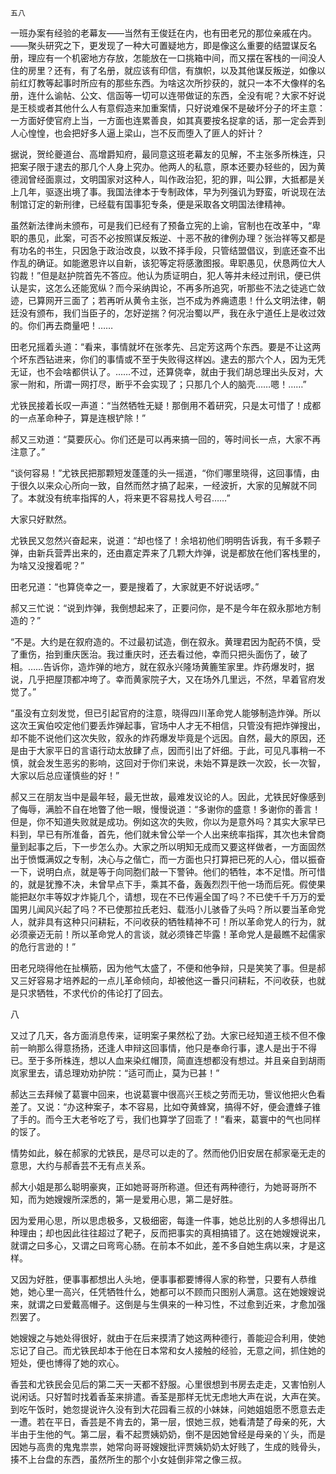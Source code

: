     五八 

   一班办案有经验的老幕友——当然有王俊廷在内，也有田老兄的那位亲戚在内。——聚头研究之下，更发现了一种大可置疑地方，即是像这么重要的结盟谋反名册，理应有一个机密地方存放，怎能放在一口挑箱中间，而又摆在客栈的一间没人住的房里？还有，有了名册，就应该有印信，有旗帜，以及其他谋反叛逆，如像以前红灯教等起事时所应有的那些东西。为啥这次所抄获的，就只一本不大像样的名册，连什么谕帖、公文、信函等一切可以连带做证的东西，全没有呢？大家不好说是王棪或者其他什么人有意假造来加重案情，只好说难保不是破坏分子的坏主意：一方面好使官府上当，一方面也连累善良，如其真要按名捉拿的话，那一定会弄到人心惶惶，也会把好多人逼上梁山，岂不反而堕入了匪人的奸计？

   据说，贺纶夔道台、高增爵知府，最同意这班老幕友的见解，不主张多所株连，只把案子限于逮去的那几个人身上究办。他两人的私意，原本还要办轻些的，因为黄德润曾经面禀过，文明国家对这种人，叫作政治犯，犯的罪，叫公罪，大抵都是关上几年，驱逐出境了事。我国法律本于专制政体，早为列强讥为野蛮，听说现在法制馆订定的新刑律，已经载有国事犯专条，便是采取各文明国法律精神。

   虽然新法律尚未颁布，可是我们已经有了预备立宪的上谕，官制也在改革中，“卑职的愚见，此案，可否不必按照谋反叛逆、十恶不赦的律例办理？张治祥等又都是有功名的书生，只因急于政治改良，以致不择手段，只管结盟倡议，到底还查不出作乱的确证。如能邀恩许以自新，该犯等定将感激图报。卑职愚见，伏恳两位大人钧裁！”但是赵护院首先不答应。他认为质证明白，犯人等并未经过刑讯，便已供认是实，这怎么还能宽纵？而今采纳舆论，不再多所追究，听那些不法之徒逃亡敛迹，已算网开三面了；若再听从黄令主张，岂不成为养痈遗患！什么文明法律，朝廷没有颁布，我们当臣子的，怎好逆揣？何况治蜀以严，我在永宁道任上是收过效的。你们再去商量吧！……

   田老兄摇着头道：“看来，事情就坏在张孝先、吕定芳这两个东西。要是不让这两个坏东西钻进来，你们的事情或不至于失败得这样凶。逮去的那六个人，因为无凭无证，也不会啥都供认了。……不过，还算侥幸，就由于我们胡总理出头反对，大家一附和，所谓一网打尽，断乎不会实现了；只那几个人的脑壳……嗯！……”

   尤铁民接着长叹一声道：“当然牺牲无疑！那倒用不着研究，只是太可惜了！成都的一点革命种子，算是连根铲除！”

   郝又三劝道：“莫要灰心。你们还是可以再来搞一回的，等时间长一点，大家不再注意了。”

   “谈何容易！”尤铁民把那颗短发蓬蓬的头一摇道，“你们哪里晓得，这回事情，由于很久以来众心所向一致，自然而然才搞了起来，一经波折，大家的见解就不同了。本就没有统率指挥的人，将来更不容易找人号召……”

   大家只好默然。

   尤铁民又忽然兴奋起来，说道：“却也怪了！余培初他们明明告诉我，有千多颗子弹，由新兵营弄出来的，还由嘉定弄来了几颗大炸弹，说是都放在他们客栈里的，为啥又没搜着呢？”

   田老兄道：“也算侥幸之一，要是搜着了，大家就更不好说话啰。”

   郝又三忙说：“说到炸弹，我倒想起来了，正要问你，是不是今年在叙永那地方制造的？”

   “不是。大约是在叙府造的。不过最初试造，倒在叙永。黄理君因为配药不慎，受了重伤，抬到重庆医治。我过重庆时，还去看过他，幸而只把头面伤了，破了相。……告诉你，造炸弹的地方，就在叙永兴隆场黄簏笙家里。炸药爆发时，据说，几乎把屋顶都冲垮了。幸而黄家院子大，又在场外几里远，不然，早着官府发觉了。”

   “虽没有立刻发觉，但已引起官府的注意，晓得四川革命党人能够制造炸弹。所以这次王寅伯咬定他们要丢炸弹起事，官场中人才无不相信，只管没有把炸弹搜出，却不能不说他们这次失败，叙永的炸药爆发毕竟是个远因。自然，最大的原因，还是由于大家平日的言语行动太放肆了点，因而引出了奸细。于此，可见凡事稍一不慎，就会发生恶劣的影响，这回对于你们来说，未始不算是跌一次跤，长一次智，大家以后总应谨慎些的好！”

   郝又三在朋友当中是最年轻，最无世故，最难发议论的人。因此，尤铁民好像感到了侮辱，满脸不自在地瞥了他一眼，慢慢说道：“多谢你的盛意！多谢你的善言！但是，你不知道失败就是成功。例如这次的失败，你以为是意外吗？其实大家早已料到，早已有所准备，首先，他们就未曾公举一个人出来统率指挥，其次也未曾商量到起事之后，下一步怎么办。大家之所以明知无成而又要这样做者，一方面固然出于愤慨满奴之专制，决心与之偕亡，而一方面也只打算把已死的人心，借以振奋一下，说明白点，就是等于向同胞们敲一下警钟。他们的牺牲，本不足惜。所可惜的，就是犹豫不决，未曾早点下手，乘其不备，轰轰烈烈干他一场而后死。假使果能把赵尔丰等奴才炸毙几个，请想，现在不已传遍全国了吗？不已使千千万万的爱国男儿闻风兴起了吗？不已使那拉氏老妇、载湉小儿骇昏了头吗？所以要当革命党人，就非具有这种只问耕耘，不问收获的牺牲精神不可！所以革命党人的行为，就必须豪迈无前！所以革命党人的言谈，就必须锋芒毕露！革命党人是最瞧不起儒家的危行言逊的！”

   田老兄晓得他在扯横筋，因为他气太盛了，不便和他争辩，只是笑笑了事。但是郝又三好容易才培养起的一点儿革命倾向，却被他这一番只问耕耘，不问收获，也就是只求牺牲，不求代价的伟论打了回去。

   八

   又过了几天，各方面消息传来，证明案子果然松了劲。大家已经知道王棪不但不像前一晌那么得意扬扬，还逢人申辩这回事情，他只是奉命行事，逮人是出于不得已。至于多所株连，想以人血来染红帽顶，简直连想都没有想过。并且亲自到胡雨岚家里去，请总理劝劝护院：“适可而止，莫为已甚！”

   郝达三去拜候了葛寰中回来，也说葛寰中很高兴王棪之劳而无功，訾议他把火色看差了。又说：“办这种案子，本不容易，比如夺黄蜂窝，搞得不好，便会遭蜂子锥了手的。而今王大老爷吃了亏，我们也算学了回乖了！”看来，葛寰中的气也同样的馁了。

   情势如此，躲在郝家的尤铁民，是尽可以走的了。然而他仍旧安居在郝家毫无走的意思，大约与郝香芸不无有点关系。

   郝大小姐是那么聪明豪爽，正如她哥哥所称道。但还有两种德行，为她哥哥所不知，而为她嫂嫂所深悉的，第一是爱用心思，第二是好胜。

   因为爱用心思，所以思虑极多，又极细密，每逢一件事，她总比别的人多想得出几种理由；却也因此往往超过了靶子，反而把事实的真相搞错了。这在她嫂嫂说来，就谓之曰多心，又谓之曰弯弯心肠。在前本不如此，差不多自她生病以来，才是这样。

   又因为好胜，便事事都想出人头地，便事事都要博得人家的称誉，只要有人恭维她，她心里一高兴，任凭牺牲什么，她都可以不顾而只图别人满意。这在她嫂嫂说来，就谓之曰爱戴高帽子。这倒是与生俱来的一种习性，不过愈到近来，才愈加强烈罢了。

   她嫂嫂之与她处得很好，就由于在后来摸清了她这两种德行，善能迎合利用，使她忘记了自己。而尤铁民却本于他在日本常和女人接触的经验，无意之间，抓住她的短处，便也博得了她的欢心。

   香芸和尤铁民会见后的第二天一天都不舒服。心里很想到书房去走走，又害怕别人说闲话。只好暂时找着香荃来排遣。香荃是那样无忧无虑地大声在说，大声在笑。到吃午饭时，她忽提说许久没有到大花园看三叔的小妹妹，问她姐姐愿不愿意去走一遭。若在平日，香芸是不肯去的，第一层，恨她三叔，她看清楚了母亲的死，大半由于生他的气。第二层，看不起贾姨奶奶，倒不是因她曾经是母亲的丫头，而是因她与高贵的鬼鬼祟祟，她常向哥哥嫂嫂批评贾姨奶奶太好贱了，生成的贱骨头，揍不上台盘的东西，虽然所生的那个小女娃倒非常之像三叔。

